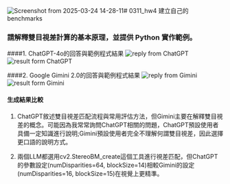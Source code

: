 ![Screenshot from 2025-03-24 14-28-11](https://github.com/user-attachments/assets/e961fea0-5b99-45e7-a847-5c5f302840d8)# 0311_hw4
建立自己的benchmarks
### 請解釋雙目視差計算的基本原理，並提供 Python 實作範例。
####1. ChatGPT-4o的回答與範例程式結果
![reply from ChatGPT](https://github.com/user-attachments/assets/2f69d285-81e2-4ef0-9c71-6e59d6f6e381)  
![result form ChatGPT](https://github.com/user-attachments/assets/c223d8ff-b47f-45c0-b9d9-a06ccb6cf0e3)  
 
####2. Google Gimini 2.0的回答與範例程式結果
![reply from Gimini](https://github.com/user-attachments/assets/19adc099-2d56-4165-9193-053630e9a40f)
![result form Gimini](https://github.com/user-attachments/assets/26f67c8b-b3d4-4bb2-ad6c-ef5803292371)


#### 生成結果比較
1. ChatGPT敘述雙目視差匹配流程與常用評估方法，但Gimini主要在解釋雙目視差的概念。可能因為我常常詢問ChatGPT相關的問題，ChatGPT預設使用者具備一定知識進行說明;Gimini預設使用者完全不理解何謂雙目視差，因此選擇更口語的說明方式。

2. 兩個LLM都選用cv2.StereoBM_create這個工具進行視差匹配，但ChatGPT的參數設定(numDisparities=64, blockSize=14)相較Gimini的設定(numDisparities=16, blockSize=15)在視覺上更精準。

